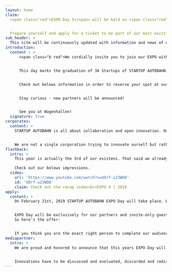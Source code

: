 ```yaml
---
layout: home
claim:
  <span class="red">EXPO Day 5</span> will be held on <span class="red">February 21st</span>, 2019 at Wagenhallen, Stuttgart — Germany.


  Prepare yourself and apply for a ticket to be part of our most exciting event yet.
sub_header: >
  This site will be continuously updated with information and news of our fifth EXPO Day. Make sure to bookmark this site and visit it regularely. – [STARTUP AUTOBAHN](/humans.txt) © 2018 – 2019
introduction:
  content : >
      <span class="b red">We cordially invite you to join our EXPO with about 1000 guest of our corporate partners and other corporations, high-level politicians, successful entrepreneurs, and keynote speakers. This day will be all about Open Innovation and Tech in the field of Mobility, Production and Enterprise.</span>


      This day marks the graduation of 34 Startups of STARTUP AUTOBAHN Program 5. We exclusively showcase the results of 100 days working on 50+ pilot projects with our corporate partners.


      Check out belows information in order to reserve your spot at our invite-only event.


      Stay curious - new partners will be announced!


      See you at Wagenhallen!
  signature: true
corporates:
  content: >
    STARTUP AUTOBAHN is all about collaboration and open innovation. Our success is based on the tremendous participation of all partners working in conjunction to reach a single goal — to create a future we'd all would like to be part of.


    We are not a single corporation trying to innovate ourself but rather a heterogenous family who took the chance and started to learn from each other and from projects all around the globe.
flashback:
  intro: >
    This year is actually the 3rd of our existens. That said we already hold amazing EXPO Days in recent years. Curious how that looked like and kind of — we changed the concept for this years EXPO Day quite a lot so stay tuned — see what to expect:

    Check out our belows impressions.
  video:
    url: 'https://www.youtube.com/watch?v=UOrf-u23WD8'
    id: 'UOrf-u23WD8'
    claim: Check out the recap video<br>EXPO 4 | 2018
apply:
  content: >
    On February 21st, 2019 STARTUP AUTOBAHN EXPO Day will take place. We are more than excited about our all new location and a brand new concept that will allow you to gain even more insights than our previous events did.


    EXPO Day will be exclusively for our partners and invite-only guest — but we are always curious to get in touch with the most creative preople, the most innovative minds and the leaders of tomorrow.
    So here's the offer:


    If you think you are the exact right person to complete our audience and if you are curious whats going on at STARTUP AUTOBAHN — click the button below and let us know about yourself. We'll reach out to you soon!
mediapartner:
  intro: >
    We are proud and honored to announce that this years EXPO Day will be supported by some of the most influencial publications in the startup ecosystem.


    Innovations have to be discussed and eveluated, discarded and rediscovered in order to flourish and gain acceptance and recognicion. Our mediapartners are the exact right ones to connect amazing thoughts with the right breading ground to thrive and shape the future.
---
```

